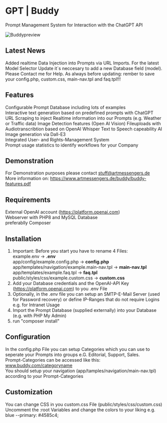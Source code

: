 # GPT | Buddy	
Prompt Management System for Interaction with the ChatGPT API 

![Buddypreview](buddy.jpg)

## Latest News
Added realtime Data Injection into Prompts via URL Imports.
For the latest Model Selector Update it´s neccesary to add a new Database field (model). Please Contact me for Help.
As always before updating: rember to save your config.php, custom.css, main-nav.tpl and faq.tpl!!!

## Features
Configurable Prompt Database including lots of examples  
Interactive text generation based on predefined prompts with ChatGPT  
URL Scraping to inject Realtime information into our Prompts (e.g. Weather or Traffic data)
Image Detection features (Open AI Vision)
Fileuploads with Audiotranscribtion based on OpenAI Whisper
Text to Speech capeability
AI Image generation via Dall-E3  
Integrated User- and Rights-Management System  
Prompt usage statistics to identify workflows for your Company  

## Demonstration
For Demonstration purposes please contact stuff@artmessengers.de  
More information on: https://www.artmessengers.de/buddy/buddy-features.pdf

## Requirements
External OpenAI account (https://platform.openai.com)  
Webserver with PHP8 and MySQL Database  
preferablly Composer

## Installation
1. Important: Before you start you have to rename 4 Files:  
   example.env -> **.env**  
   app/config/example.config.php -> **config.php**  
   app/templates/navigation/example.main-nav.tpl -> **main-nav.tpl**
   app/templates/example.faq.tpl -> **faq.tpl**     
   public/styles/css/example.custom.css -> **custom.css**  
3. Add your Database credentials and the OpenAI-API Key (https://platform.openai.com) to you .env File
4. Optionally, in the .env file you can setup an SMTP-E-Mail Server (used for Password recovery) or define IP-Ranges that do not require Logins e.g. for Intranet Usage
5. Import the Prompt Database (supplied externally) into your Database (e.g. with PHP My Admin)
6. run "composer install"

## Configuration
In the config.php File you can setup Categories which you can use to seperate your Prompts into groups e.G. Editorial, Support, Sales.  
Prompt-Categories can be accessed like this: www.buddy.com/categoryname  
You should setup your navigation (app/tamples/navigation/main-nav.tpl) according to your Prompt-Categories

## Customization
You can change CSS in you custom.css File (public/styles/css/custom.css)  
Uncomment the :root Variables and change the colors to your liking e.g. blue --primary: #4585c4;
